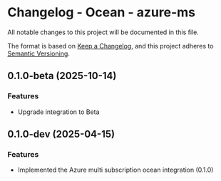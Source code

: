 # Changelog - Ocean - azure-ms

All notable changes to this project will be documented in this file.

The format is based on [Keep a Changelog](https://keepachangelog.com/en/1.0.0/),
and this project adheres to [Semantic Versioning](https://semver.org/spec/v2.0.0.html).

<!-- towncrier release notes start -->

## 0.1.0-beta (2025-10-14)

### Features

- Upgrade integration to Beta


## 0.1.0-dev (2025-04-15)

### Features

- Implemented the Azure multi subscription ocean integration (0.1.0)
